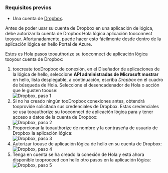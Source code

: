 ### <a name="prerequisites"></a>Requisitos previos
* Una cuenta de [Dropbox](https://www.Dropbox.com/). 

Antes de poder usar su cuenta de Dropbox en una aplicación de lógica, debe autorizar la cuenta de Dropbox Hola lógica aplicación tooconnect tooyour. Afortunadamente, puede hacer esto fácilmente desde dentro de la aplicación lógica en hello Portal de Azure. 

Estos es Hola pasos tooauthorize su tooconnect de aplicación lógica tooyour cuenta de Dropbox:

1. toocreate tooDropbox de conexión, en el Diseñador de aplicaciones de la lógica de hello, seleccione **API administradas de Microsoft mostrar** en hello, lista desplegable, a continuación, escriba *Dropbox* en el cuadro de búsqueda de Hola. Seleccione el desencadenador de Hola o acción que le gusten toouse:  
   ![Dropbox, paso 1](./media/connectors-create-api-dropbox/dropbox-1.png)
2. Si no ha creado ningún tooDropbox conexiones antes, obtendrá tooprovide solicitada sus credenciales de Dropbox. Estas credenciales se usa tooauthorize su tooconnect de aplicación lógica para y tener acceso a datos de la cuenta de Dropbox:  
   ![Dropbox, paso 2](./media/connectors-create-api-dropbox/dropbox-2.png)
3. Proporcionar la tooauthorize de nombre y la contraseña de usuario de Dropbox la aplicación lógica:  
   ![Dropbox, paso 3](./media/connectors-create-api-dropbox/dropbox-3.png)   
4. Autorizar toouse de aplicación lógica de hello en su cuenta de Dropbox:  
   ![Dropbox, paso 4](./media/connectors-create-api-dropbox/dropbox-4.png)
5. Tenga en cuenta se ha creado la conexión de Hola y está ahora disponible tooproceed con hello otro pasos en la aplicación lógica:  
   ![Dropbox, paso 5](./media/connectors-create-api-dropbox/dropbox-5.png)   

